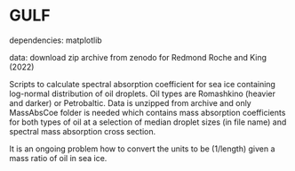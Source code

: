 # GULF #

dependencies: matplotlib

data: download zip archive from zenodo for Redmond Roche and King (2022)

Scripts to calculate spectral absorption coefficient for sea ice containing log-normal distribution of oil droplets.
Oil types are Romashkino (heavier and darker) or Petrobaltic.
Data is unzipped from archive and only MassAbsCoe folder is needed which contains mass absorption coefficients for both types of oil at a selection of median droplet sizes (in file name) and spectral mass absorption cross section.

It is an ongoing problem how to convert the units to be (1/length) given a mass ratio of oil in sea ice.
